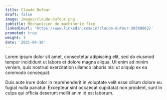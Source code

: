 ```yaml
---
title: Claude Dufour
draft: false
image: images/claude-dufour.png
jobtitle: Méchanicien de machinerie fixe
linkedinurl: 'https://www.linkedin.com/in/claude-dufour-20360662/'
promoted: true
weight: 1
date: '2021-04-18'
---
```


Lorem ipsum dolor sit amet, consectetur adipiscing elit, sed do eiusmod tempor incididunt ut labore et dolore magna aliqua. Ut enim ad minim veniam, quis nostrud exercitation ullamco laboris nisi ut aliquip ex ea commodo consequat.

Duis aute irure dolor in reprehenderit in voluptate velit esse cillum dolore eu fugiat nulla pariatur. Excepteur sint occaecat cupidatat non proident, sunt in culpa qui officia deserunt mollit anim id est laborum.
